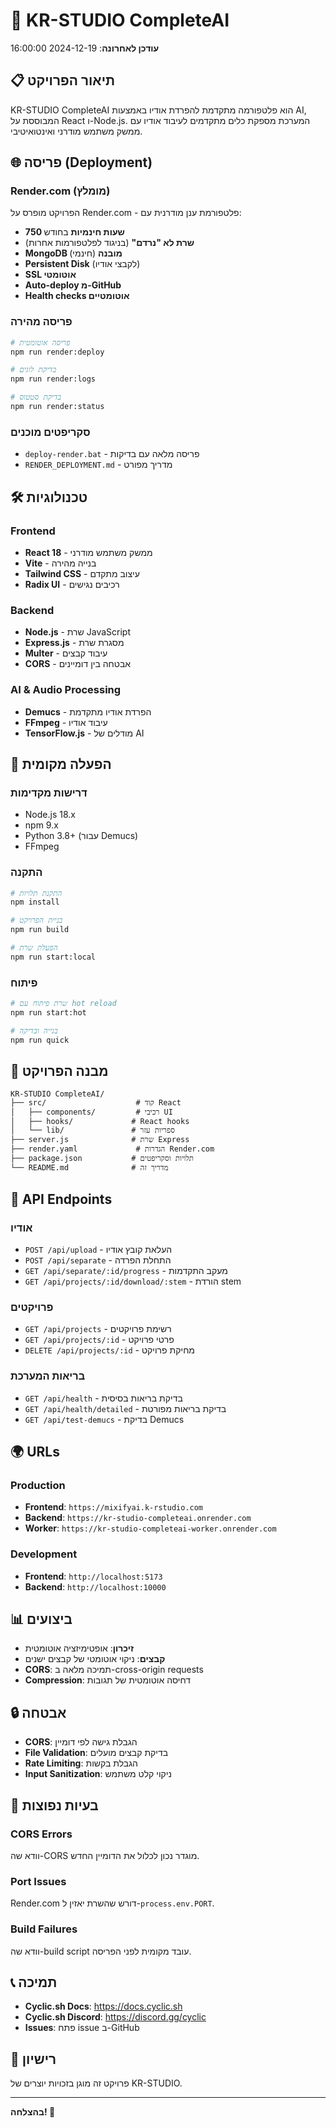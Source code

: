 # 🚀 KR-STUDIO CompleteAI

**עודכן לאחרונה**: 2024-12-19 16:00:00

## 📋 **תיאור הפרויקט**

KR-STUDIO CompleteAI הוא פלטפורמה מתקדמת להפרדת אודיו באמצעות AI, המבוססת על React ו-Node.js. המערכת מספקת כלים מתקדמים לעיבוד אודיו עם ממשק משתמש מודרני ואינטואיטיבי.

## 🌐 **פריסה (Deployment)**

### **Render.com (מומלץ)**
הפרויקט מופרס על Render.com - פלטפורמת ענן מודרנית עם:
- **750 שעות חינמיות** בחודש
- **שרת לא "נרדם"** (בניגוד לפלטפורמות אחרות)
- **MongoDB מובנה** (חינמי)
- **Persistent Disk** (לקבצי אודיו)
- **SSL אוטומטי**
- **Auto-deploy מ-GitHub**
- **Health checks אוטומטיים**

### **פריסה מהירה**
```bash
# פריסה אוטומטית
npm run render:deploy

# בדיקת לוגים
npm run render:logs

# בדיקת סטטוס
npm run render:status
```

### **סקריפטים מוכנים**
- `deploy-render.bat` - פריסה מלאה עם בדיקות
- `RENDER_DEPLOYMENT.md` - מדריך מפורט

## 🛠️ **טכנולוגיות**

### **Frontend**
- **React 18** - ממשק משתמש מודרני
- **Vite** - בנייה מהירה
- **Tailwind CSS** - עיצוב מתקדם
- **Radix UI** - רכיבים נגישים

### **Backend**
- **Node.js** - שרת JavaScript
- **Express.js** - מסגרת שרת
- **Multer** - עיבוד קבצים
- **CORS** - אבטחה בין דומיינים

### **AI & Audio Processing**
- **Demucs** - הפרדת אודיו מתקדמת
- **FFmpeg** - עיבוד אודיו
- **TensorFlow.js** - מודלים של AI

## 🚀 **הפעלה מקומית**

### **דרישות מקדימות**
- Node.js 18.x
- npm 9.x
- Python 3.8+ (עבור Demucs)
- FFmpeg

### **התקנה**
```bash
# התקנת תלויות
npm install

# בניית הפרויקט
npm run build

# הפעלת שרת
npm run start:local
```

### **פיתוח**
```bash
# שרת פיתוח עם hot reload
npm run start:hot

# בנייה ובדיקה
npm run quick
```

## 📁 **מבנה הפרויקט**

```
KR-STUDIO CompleteAI/
├── src/                    # קוד React
│   ├── components/         # רכיבי UI
│   ├── hooks/             # React hooks
│   └── lib/               # ספריות עזר
├── server.js              # שרת Express
├── render.yaml             # הגדרות Render.com
├── package.json           # תלויות וסקריפטים
└── README.md              # מדריך זה
```

## 🔧 **API Endpoints**

### **אודיו**
- `POST /api/upload` - העלאת קובץ אודיו
- `POST /api/separate` - התחלת הפרדה
- `GET /api/separate/:id/progress` - מעקב התקדמות
- `GET /api/projects/:id/download/:stem` - הורדת stem

### **פרויקטים**
- `GET /api/projects` - רשימת פרויקטים
- `GET /api/projects/:id` - פרטי פרויקט
- `DELETE /api/projects/:id` - מחיקת פרויקט

### **בריאות המערכת**
- `GET /api/health` - בדיקת בריאות בסיסית
- `GET /api/health/detailed` - בדיקת בריאות מפורטת
- `GET /api/test-demucs` - בדיקת Demucs

## 🌍 **URLs**

### **Production**
- **Frontend**: `https://mixifyai.k-rstudio.com`
- **Backend**: `https://kr-studio-completeai.onrender.com`
- **Worker**: `https://kr-studio-completeai-worker.onrender.com`

### **Development**
- **Frontend**: `http://localhost:5173`
- **Backend**: `http://localhost:10000`

## 📊 **ביצועים**

- **זיכרון**: אופטימיזציה אוטומטית
- **קבצים**: ניקוי אוטומטי של קבצים ישנים
- **CORS**: תמיכה מלאה ב-cross-origin requests
- **Compression**: דחיסה אוטומטית של תגובות

## 🔒 **אבטחה**

- **CORS**: הגבלת גישה לפי דומיין
- **File Validation**: בדיקת קבצים מועלים
- **Rate Limiting**: הגבלת בקשות
- **Input Sanitization**: ניקוי קלט משתמש

## 🚨 **בעיות נפוצות**

### **CORS Errors**
וודא שה-CORS מוגדר נכון לכלול את הדומיין החדש.

### **Port Issues**
Render.com דורש שהשרת יאזין ל-`process.env.PORT`.

### **Build Failures**
וודא שה-build script עובד מקומית לפני הפריסה.

## 📞 **תמיכה**

- **Cyclic.sh Docs**: https://docs.cyclic.sh
- **Cyclic.sh Discord**: https://discord.gg/cyclic
- **Issues**: פתח issue ב-GitHub

## 📄 **רישיון**

פרויקט זה מוגן בזכויות יוצרים של KR-STUDIO.

---

**בהצלחה! 🚀**